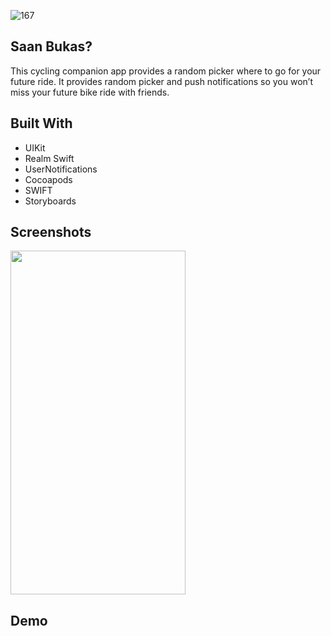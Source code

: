 



![167](https://github.com/jarvizconde1/San-Bukas-/assets/102355807/e4250322-cfcb-4d83-8e54-b229902c9967)



## Saan Bukas?
                                 
This cycling companion app provides a random picker where to go for your future ride. It provides random picker and push notifications so you won’t miss your future bike ride with friends.

## Built With
* UIKit 
* Realm Swift 
* UserNotifications 
* Cocoapods 
* SWIFT
* Storyboards


## Screenshots





<img src="https://github.com/jarvizconde1/San-Bukas-/assets/102355807/bcde66b5-653b-4ace-a0a8-b45696b240ea" width="280" height="550">
 

## Demo





